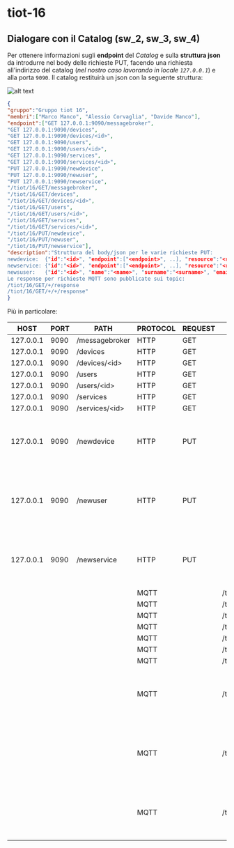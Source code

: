 # tiot-16

## Dialogare con il Catalog (sw_2, sw_3, sw_4)

Per ottenere informazioni sugli **endpoint** del _Catalog_ e sulla **struttura json** da introdurre nel body delle richieste PUT, facendo una richiesta all'indirizzo del catalog (_nel nostro caso lavorando in locale `127.0.0.1`_) e alla porta `9090`. Il catalog restituirà un json con la seguente struttura:

![alt text](/schema_richiesta_home.png "Schema UML")

```json
{
"gruppo":"Gruppo tiot 16",
"membri":["Marco Manco", "Alessio Corvaglia", "Davide Manco"],
"endpoint":["GET 127.0.0.1:9090/messagebroker",
"GET 127.0.0.1:9090/devices",
"GET 127.0.0.1:9090/devices/<id>",
"GET 127.0.0.1:9090/users",
"GET 127.0.0.1:9090/users/<id>",
"GET 127.0.0.1:9090/services",
"GET 127.0.0.1:9090/services/<id>",
"PUT 127.0.0.1:9090/newdevice",
"PUT 127.0.0.1:9090/newuser",
"PUT 127.0.0.1:9090/newservice",
"/tiot/16/GET/messagebroker",
"/tiot/16/GET/devices",
"/tiot/16/GET/devices/<id>",
"/tiot/16/GET/users",
"/tiot/16/GET/users/<id>",
"/tiot/16/GET/services",
"/tiot/16/GET/services/<id>",
"/tiot/16/PUT/newdevice",
"/tiot/16/PUT/newuser",
"/tiot/16/PUT/newservice"],
"description":"Struttura del body/json per le varie richieste PUT:
newdevice:	{"id":"<id>", "endpoint":["<endpoint>", ..], "resource":"<resource>"}
newservice:	{"id":"<id>", "endpoint":["<endpoint>", ..], "resource":"<resource>"}
newsuser:	{"id":"<id>", "name":"<name>", "surname":"<surname>", "email":"<email>"}
Le response per richieste MQTT sono pubblicate sui topic:
/tiot/16/GET/+/response
/tiot/16/GET/+/+/response"
}
```

Più in particolare:

| HOST | PORT | PATH | PROTOCOL | REQUEST | TOPIC | BODY |
| --- | --- | --- | --- | --- | --- | --- |
| 127.0.0.1 | 9090 | /messagebroker | HTTP | GET | | |
| 127.0.0.1 | 9090 | /devices | HTTP | GET | | |
| 127.0.0.1 | 9090 | /devices/\<id\> | HTTP | GET | | |
| 127.0.0.1 | 9090 | /users | HTTP | GET | | |
| 127.0.0.1 | 9090 | /users/\<id\> | HTTP | GET | | |
| 127.0.0.1 | 9090 | /services | HTTP | GET | | |
| 127.0.0.1 | 9090 | /services/\<id\> | HTTP | GET | | |
| 127.0.0.1 | 9090 | /newdevice | HTTP | PUT | | {"id":"\<id\>", "endpoint":["\<endpoint\>", ..], "resource":"\<resource\>"} |
| 127.0.0.1 | 9090 | /newuser | HTTP | PUT | | {"id":"\<id\>", "name":"\<name\>", "surname":"\<surname\>", "email":"\<email\>"} |
| 127.0.0.1 | 9090 | /newservice | HTTP | PUT | | {"id":"\<id\>", "endpoint":["\<endpoint\>", ..], "resource":"\<resource\>"} |
|  |  |  | MQTT | | /tiot/16/GET/messagebroker | |
|  |  |  | MQTT | | /tiot/16/GET/devices | |
|  |  |  | MQTT | | /tiot/16/GET/devices/\<id\> | |
|  |  |  | MQTT | | /tiot/16/GET/users | |
|  |  |  | MQTT | | /tiot/16/GET/users/\<id\> | |
|  |  |  | MQTT | | /tiot/16/GET/services | |
|  |  |  | MQTT | | /tiot/16/GET/services/\<id\> | |
|  |  |  | MQTT | | /tiot/16/PUT/newdevice | {"id":"\<id\>", "endpoint":["\<endpoint\>", ..], "resource":"\<resource\>"} |
|  |  |  | MQTT | | /tiot/16/PUT/newuser | {"id":"\<id\>", "name":"\<name\>", "surname":"\<surname\>", "email":"\<email\>"} |
|  |  |  | MQTT | | /tiot/16/PUT/newservice | {"id":"\<id\>", "endpoint":["\<endpoint\>", ..], "resource":"\<resource\>"} |
